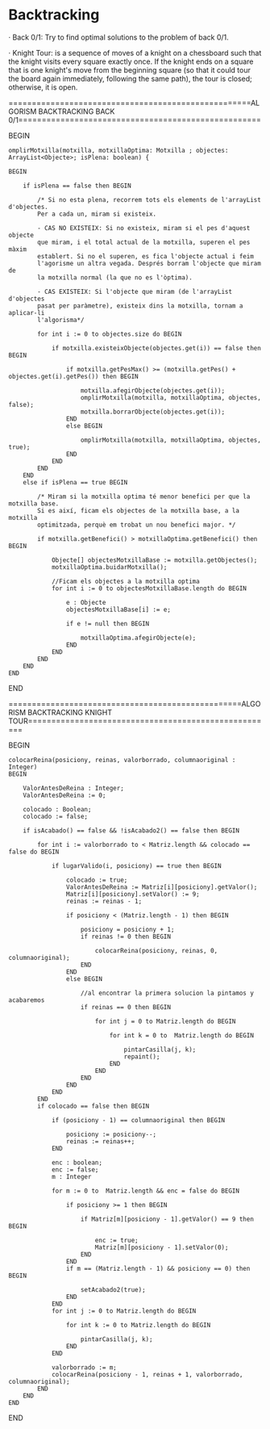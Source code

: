 # Backtracking

· Back 0/1: Try to find optimal solutions to the problem of back 0/1.

· Knight Tour: is a sequence of moves of a knight on a chessboard such that 
the knight visits every square exactly once. If the knight ends on a square 
that is one knight's move from the beginning square (so that it could tour the 
board again immediately, following the same path), the tour is closed; otherwise, it is open.

====================================================ALGORISM BACKTRACKING BACK 0/1====================================================

BEGIN

	omplirMotxilla(motxilla, motxillaOptima: Motxilla ; objectes: ArrayList<Objecte>; isPlena: boolean) {
	
	BEGIN

        if isPlena == false then BEGIN

            /* Si no esta plena, recorrem tots els elements de l'arrayList d'objectes.
            Per a cada un, miram si existeix. 
            
            - CAS NO EXISTEIX: Si no existeix, miram si el pes d'aquest objecte
            que miram, i el total actual de la motxilla, superen el pes màxim 
            establert. Si no el superen, es fica l'objecte actual i feim 
            l'agorisme un altra vegada. Després borram l'objecte que miram de 
            la motxilla normal (la que no es l'òptima).
            
            - CAS EXISTEIX: Si l'objecte que miram (de l'arrayList d'objectes
            pasat per paràmetre), existeix dins la motxilla, tornam a aplicar-li
            l'algorisma*/

            for int i := 0 to objectes.size do BEGIN 

                if motxilla.existeixObjecte(objectes.get(i)) == false then BEGIN 

                    if motxilla.getPesMax() >= (motxilla.getPes() + objectes.get(i).getPes()) then BEGIN

                    	motxilla.afegirObjecte(objectes.get(i));
                        omplirMotxilla(motxilla, motxillaOptima, objectes, false);
                        motxilla.borrarObjecte(objectes.get(i));
                    END
                    else BEGIN

                        omplirMotxilla(motxilla, motxillaOptima, objectes, true);
                    END
                END
            END
        END
        else if isPlena == true BEGIN 

            /* Miram si la motxilla optima té menor benefici per que la motxilla base.
            Si es així, ficam els objectes de la motxilla base, a la motxilla
            optimitzada, perquè em trobat un nou benefici major. */

            if motxilla.getBenefici() > motxillaOptima.getBenefici() then BEGIN

                Objecte[] objectesMotxillaBase := motxilla.getObjectes();
                motxillaOptima.buidarMotxilla();
                
                //Ficam els objectes a la motxilla optima
                for int i := 0 to objectesMotxillaBase.length do BEGIN

               		e : Objecte
                    objectesMotxillaBase[i] := e;

                    if e != null then BEGIN

                        motxillaOptima.afegirObjecte(e);
                    END
                END
            END
        END
    END
END

==================================================ALGORISM BACKTRACKING KNIGHT TOUR=====================================================

BEGIN

	colocarReina(posiciony, reinas, valorborrado, columnaoriginal : Integer) 
    BEGIN

        ValorAntesDeReina : Integer;
        ValorAntesDeReina := 0;

        colocado : Boolean;
        colocado := false;

        if isAcabado() == false && !isAcabado2() == false then BEGIN 

            for int i := valorborrado to < Matriz.length && colocado == false do BEGIN

                if lugarValido(i, posiciony) == true then BEGIN 

                    colocado := true;
                    ValorAntesDeReina := Matriz[i][posiciony].getValor();
                    Matriz[i][posiciony].setValor() := 9;
                    reinas := reinas - 1;

                    if posiciony < (Matriz.length - 1) then BEGIN

                        posiciony = posiciony + 1;
                        if reinas != 0 then BEGIN

                            colocarReina(posiciony, reinas, 0, columnaoriginal);
                        END
                    END
                    else BEGIN

                    	//al encontrar la primera solucion la pintamos y acabaremos
                        if reinas == 0 then BEGIN 

                            for int j = 0 to Matriz.length do BEGIN

                                for int k = 0 to  Matriz.length do BEGIN 

                                    pintarCasilla(j, k);
                                    repaint();
                                END
                            END
                        END
                    END
                END
            END
            if colocado == false then BEGIN

                if (posiciony - 1) == columnaoriginal then BEGIN

                    posiciony := posiciony--;
                    reinas := reinas++;
                END

                enc : boolean;
                enc := false;
                m : Integer

                for m := 0 to  Matriz.length && enc = false do BEGIN 

                    if posiciony >= 1 then BEGIN

                        if Matriz[m][posiciony - 1].getValor() == 9 then BEGIN 

                            enc := true;
                            Matriz[m][posiciony - 1].setValor(0);
                        END
                    END
                    if m == (Matriz.length - 1) && posiciony == 0) then BEGIN

                        setAcabado2(true);
                    END
                END
                for int j := 0 to Matriz.length do BEGIN

                    for int k := 0 to Matriz.length do BEGIN 

                        pintarCasilla(j, k);
                    END
                END

                valorborrado := m;
                colocarReina(posiciony - 1, reinas + 1, valorborrado, columnaoriginal);
            END
        END
    END
END


